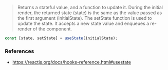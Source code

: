 > Returns a stateful value, and a function to update it.
> During the initial render, the returned state (state) is the same as the value passed as the first argument (initialState).
> The setState function is used to update the state. It accepts a new state value and enqueues a re-render of the component.

```js
const [state, setState] = useState(initialState);
```

### References

- https://reactjs.org/docs/hooks-reference.html#usestate
